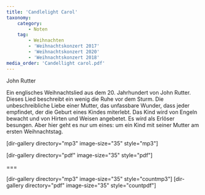 ```yaml
---
title: 'Candlelight Carol'
taxonomy:
    category:
        - Noten
    tag:
        - Weihnachten
        - 'Weihnachtskonzert 2017'
        - 'Weihnachtskonzert 2020'
        - 'Weihnachtskonzert 2018'
media_order: 'Candellight carol.pdf'
---
```


John Rutter

Ein englisches Weihnachtslied aus dem 20. Jahrhundert von John Rutter.
Dieses Lied beschreibt ein wenig die Ruhe vor dem Sturm.
Die unbeschreibliche Liebe einer Mutter, das unfassbare Wunder, dass jeder empfindet, der die Geburt eines Kindes miterlebt.
Das Kind wird von Engeln bewacht und von Hirten und Weisen angebetet. Es wird als Erlöser besungen.
Aber hier geht es nur um eines: um ein Kind mit seiner Mutter am ersten Weihnachtstag.


[dir-gallery directory="mp3" image-size="35" style="mp3"]

[dir-gallery directory="pdf" image-size="35" style="pdf"]

===

[dir-gallery directory="mp3" image-size="35" style="countmp3"]
[dir-gallery directory="pdf" image-size="35" style="countpdf"]